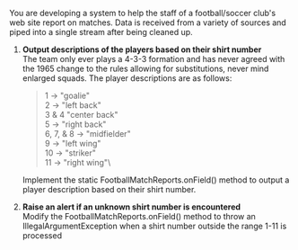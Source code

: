 You are developing a system to help the staff of a football/soccer club's web site report on
matches. Data is received from a variety of sources and piped into a single stream after being
cleaned up.

1. **Output descriptions of the players based on their shirt number**\
   The team only ever plays a 4-3-3 formation and has never agreed with the 1965 change to the rules
   allowing for substitutions, never mind enlarged squads.
   The player descriptions are as follows:
   > 1 -> "goalie"\
   2 -> "left back"\
   3 & 4 "center back"\
   5 -> "right back"\
   6, 7, & 8 -> "midfielder"\
   9 -> "left wing"\
   10 -> "striker"\
   11 -> "right wing"\

   Implement the static FootballMatchReports.onField() method to output a player description based
   on
   their shirt number.

2. **Raise an alert if an unknown shirt number is encountered**\
   Modify the FootballMatchReports.onField() method to throw an IllegalArgumentException when a
   shirt number outside the range 1-11 is processed